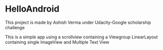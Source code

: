 # HelloAndroid
This project is made by Ashish Verma under Udacity-Google scholarship challenge

This is a simple app using a scrollview containing a Viewgroup LinearLayout containing single ImageView and Multiple Text View
